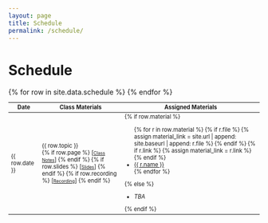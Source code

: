 ```yaml
---
layout: page
title: Schedule
permalink: /schedule/
---
```


# Schedule

<table style="table-layout: fixed; font-size: 80%;">
  <thead>
      <th style="width: 10%;"> Date </th>
      <th style="width: 30%;"> Class Materials </th>
      <th style="width: 50%;"> Assigned Materials </th>
      <!-- <th style="text-align:left; width: 10%;"> Quiz </th> -->
  </thead>
  <tbody>
    {% for row in site.data.schedule %}
    <tr>
      <td> {{ row.date }} </td>
      <td> {{ row.topic }}
        <br>
        {% if row.page %} <!-- Expects an INTERNAL URL -->
          [<a href="{{site.url}}{{site.baseurl}}{{row.page}}" style="font-size: 80%;">Class Notes</a>]
        {% endif %}
        {% if row.slides %} <!-- Expects an EXTERNAL URL -->
          [<a target="_blank" href="{{row.slides}}" style="font-size: 80%;">Slides</a>]
        {% endif %}
        {% if row.recording %} <!-- Expects an EXTERNAL URL -->
          [<a target="_blank" href="{{row.recording}}" style="font-size: 80%;text-decoration: underline;">Recording</a>]
        {% endif %}
      </td>
      <td>
        {% if row.material %} <!-- Handle an EXTERNAL or INTERNAL URL -->
        <ul>
          {% for r in row.material %}
            {% if r.file %} <!-- Expects an INTERNAL URL -->
              {% assign material_link = site.url | append: site.baseurl | append: r.file %}
            {% endif %}
            {% if r.link %} <!-- Expects an EXTERNAL URL -->
              {% assign material_link = r.link %}
            {% endif %}
          <li> <a target="_blank" href="{{material_link}}"> {{ r.name }} </a> </li>
          {% endfor %}
        </ul>
        {% else %}
		<ul>
		  <li><em>TBA</em></li>
        </ul>
        {% endif %}
      </td>
      <!-- <td>
        {% if row.quiz %}
          <a href="{{row.quiz.link}}" style="text-decoration: underline;">{{row.quiz.name}}</a>
        {% else %}
          None
        {% endif %}
      </td> -->
    </tr>
    {% endfor %}
  </tbody>
</table>
